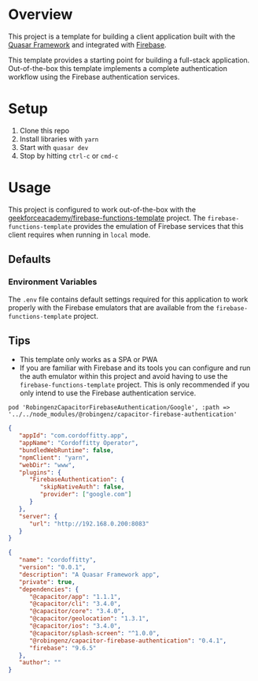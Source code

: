# Overview

This project is a template for building a client application built with the [Quasar Framework](https://quasar.dev) and integrated with [Firebase](https://firebase.google.com).

This template provides a starting point for building a full-stack application. Out-of-the-box this template implements a complete authentication workflow using the Firebase authentication services.

# Setup

1. Clone this repo
2. Install libraries with `yarn`
3. Start with `quasar dev`
4. Stop by hitting `ctrl-c` or `cmd-c`

# Usage

This project is configured to work out-of-the-box with the [geekforceacademy/firebase-functions-template](https://github.com/geekforceacademy/firebase-functions-template) project. The `firebase-functions-template` provides the emulation of Firebase services that this client requires when running in `local` mode.

## Defaults

### Environment Variables

The `.env` file contains default settings required for this application to work properly with the Firebase emulators that are available from the `firebase-functions-template` project.

## Tips

-  This template only works as a SPA or PWA
-  If you are familiar with Firebase and its tools you can configure and run the auth emulator within this project and avoid having to use the `firebase-functions-template` project. This is only recommended if you only intend to use the Firebase authentication service.

```
pod 'RobingenzCapacitorFirebaseAuthentication/Google', :path => '../../node_modules/@robingenz/capacitor-firebase-authentication'
```

```json
{
   "appId": "com.cordoffitty.app",
   "appName": "Cordoffitty Operator",
   "bundledWebRuntime": false,
   "npmClient": "yarn",
   "webDir": "www",
   "plugins": {
      "FirebaseAuthentication": {
         "skipNativeAuth": false,
         "provider": ["google.com"]
      }
   },
   "server": {
      "url": "http://192.168.0.200:8083"
   }
}
```

```json
{
   "name": "cordoffitty",
   "version": "0.0.1",
   "description": "A Quasar Framework app",
   "private": true,
   "dependencies": {
      "@capacitor/app": "1.1.1",
      "@capacitor/cli": "3.4.0",
      "@capacitor/core": "3.4.0",
      "@capacitor/geolocation": "1.3.1",
      "@capacitor/ios": "3.4.0",
      "@capacitor/splash-screen": "^1.0.0",
      "@robingenz/capacitor-firebase-authentication": "0.4.1",
      "firebase": "9.6.5"
   },
   "author": ""
}
```
